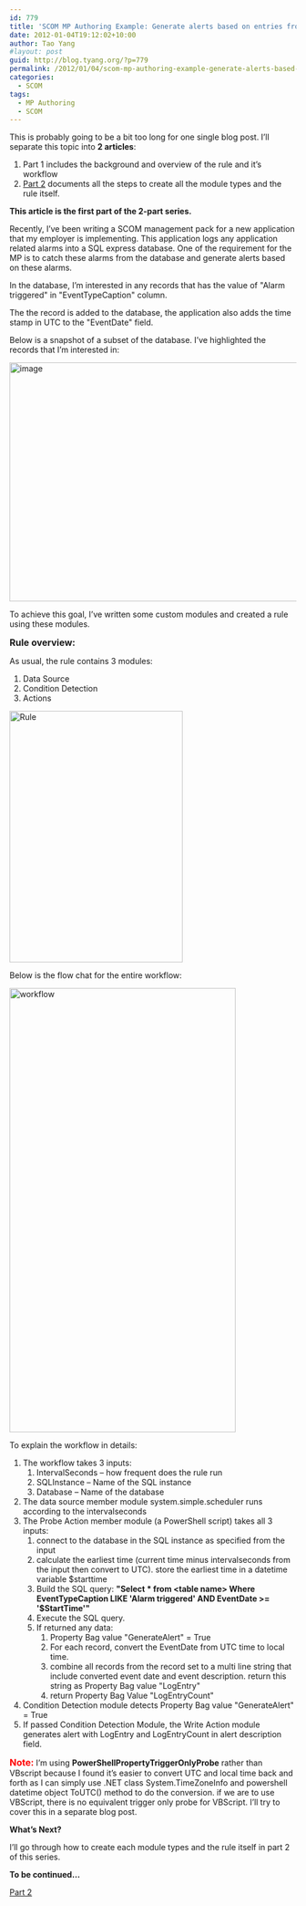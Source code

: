 ```yaml
---
id: 779
title: 'SCOM MP Authoring Example: Generate alerts based on entries from SQL Database (Part 1 of 2)'
date: 2012-01-04T19:12:02+10:00
author: Tao Yang
#layout: post
guid: http://blog.tyang.org/?p=779
permalink: /2012/01/04/scom-mp-authoring-example-generate-alerts-based-on-entries-from-sql-database-part-1-of-2/
categories:
  - SCOM
tags:
  - MP Authoring
  - SCOM
---
```

This is probably going to be a bit too long for one single blog post. I’ll separate this topic into <strong>2 articles</strong>:
<ol>
	<li>Part 1 includes the background and overview of the rule and it’s workflow</li>
	<li><a href="http://blog.tyang.org/2012/01/05/scom-mp-authoring-example-generate-alerts-based-on-entries-from-sql-database-part-2-of-2/">Part 2</a> documents all the steps to create all the module types and the rule itself.</li>
</ol>
<strong>This article is the first part of the 2-part series.</strong>

Recently, I’ve been writing a SCOM management pack for a new application that my employer is implementing. This application logs any application related alarms into a SQL express database. One of the requirement for the MP is to catch these alarms from the database and generate alerts based on these alarms.

In the database, I’m interested in any records that has the value of "Alarm triggered" in "EventTypeCaption" column.

The the record is added to the database, the application also adds the time stamp in UTC to the "EventDate" field.

Below is a snapshot of a subset of the database. I’ve highlighted the records that I’m interested in:

<a href="http://blog.tyang.org/wp-content/uploads/2012/01/image.png"><img style="background-image: none; padding-left: 0px; padding-right: 0px; display: inline; padding-top: 0px; border-width: 0px;" title="image" src="http://blog.tyang.org/wp-content/uploads/2012/01/image_thumb.png" alt="image" width="580" height="419" border="0" /></a>

To achieve this goal, I’ve written some custom modules and created a rule using these modules.

<strong><span style="font-size: medium;">Rule overview:</span></strong>

As usual, the rule contains 3 modules:
<ol>
	<li>Data Source</li>
	<li>Condition Detection</li>
	<li>Actions</li>
</ol>
<a href="http://blog.tyang.org/wp-content/uploads/2012/01/Rule.jpg"><img style="background-image: none; padding-left: 0px; padding-right: 0px; display: inline; padding-top: 0px; border: 0px;" title="Rule" src="http://blog.tyang.org/wp-content/uploads/2012/01/Rule_thumb.jpg" alt="Rule" width="304" height="441" border="0" /></a>

Below is the flow chat for the entire workflow:

<a href="http://blog.tyang.org/wp-content/uploads/2012/01/workflow.jpg"><img style="background-image: none; padding-left: 0px; padding-right: 0px; display: inline; padding-top: 0px; border: 0px;" title="workflow" src="http://blog.tyang.org/wp-content/uploads/2012/01/workflow_thumb.jpg" alt="workflow" width="397" height="779" border="0" /></a>

To explain the workflow in details:
<ol>
	<li>The workflow takes 3 inputs:
<ol>
	<li>IntervalSeconds – how frequent does the rule run</li>
	<li>SQLInstance – Name of the SQL instance</li>
	<li>Database – Name of the database</li>
</ol>
</li>
	<li>The data source member module system.simple.scheduler runs according to the intervalseconds</li>
	<li>The Probe Action member module (a PowerShell script) takes all 3 inputs:
<ol>
	<li>connect to the database in the SQL instance as specified from the input</li>
	<li>calculate the earliest time (current time minus intervalseconds from the input then convert to UTC). store the earliest time in a datetime variable $starttime</li>
	<li>Build the SQL query: <strong>"Select * from &lt;table name&gt; Where EventTypeCaption LIKE 'Alarm triggered' AND EventDate &gt;= '$StartTime'"</strong></li>
	<li>Execute the SQL query.</li>
	<li>If returned any data:
<ol>
	<li>Property Bag value "GenerateAlert" = True</li>
	<li>For each record, convert the EventDate from UTC time to local time.</li>
	<li>combine all records from the record set to a multi line string that include converted event date and event description. return this string as Property Bag value "LogEntry"</li>
	<li>return Property Bag Value "LogEntryCount"</li>
</ol>
</li>
</ol>
</li>
	<li>Condition Detection module detects Property Bag value "GenerateAlert" = True</li>
	<li>If passed Condition Detection Module, the Write Action module generates alert with LogEntry and LogEntryCount in alert description field.</li>
</ol>
<strong><span style="color: #ff0000; font-size: medium;">Note:</span></strong> I’m using <strong>PowerShellPropertyTriggerOnlyProbe</strong> rather than VBscript because I found it’s easier to convert UTC and local time back and forth as I can simply use .NET class System.TimeZoneInfo and powershell datetime object ToUTC() method to do the conversion. if we are to use VBScript, there is no equivalent trigger only probe for VBScript. I’ll try to cover this in a separate blog post.

<strong>What’s Next?</strong>

I’ll go through how to create each module types and the rule itself in part 2 of this series.

<strong>To be continued…</strong>

<a href="http://blog.tyang.org/2012/01/05/scom-mp-authoring-example-generate-alerts-based-on-entries-from-sql-database-part-2-of-2/">Part 2</a>
